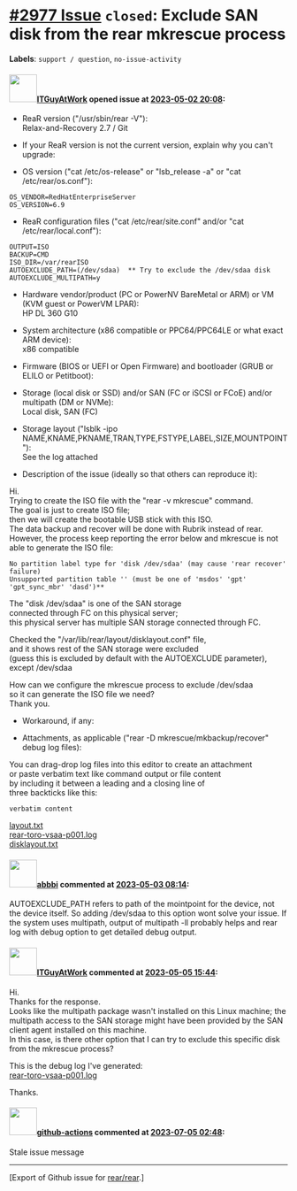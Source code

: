[\#2977 Issue](https://github.com/rear/rear/issues/2977) `closed`: Exclude SAN disk from the rear mkrescue process
==================================================================================================================

**Labels**: `support / question`, `no-issue-activity`

#### <img src="https://avatars.githubusercontent.com/u/132390278?v=4" width="50">[ITGuyAtWork](https://github.com/ITGuyAtWork) opened issue at [2023-05-02 20:08](https://github.com/rear/rear/issues/2977):

<!-- Relax-and-Recover (ReaR) Issue Template

Fill in the following items before submitting a new issue.
(quick response is not guaranteed with free support):

Please use proper GitHub Flavoured Markdown,
see "Basic writing and formatting syntax" at
https://docs.github.com/en/get-started/writing-on-github/getting-started-with-writing-and-formatting-on-github/basic-writing-and-formatting-syntax

-- You can safely remove this comment block
-->

-   ReaR version ("/usr/sbin/rear -V"):  
    Relax-and-Recovery 2.7 / Git

-   If your ReaR version is not the current version, explain why you
    can't upgrade:

-   OS version ("cat /etc/os-release" or "lsb\_release -a" or "cat
    /etc/rear/os.conf"):

<!-- -->

    OS_VENDOR=RedHatEnterpriseServer
    OS_VERSION=6.9

-   ReaR configuration files ("cat /etc/rear/site.conf" and/or "cat
    /etc/rear/local.conf"):

<!-- -->

    OUTPUT=ISO
    BACKUP=CMD
    ISO_DIR=/var/rearISO
    AUTOEXCLUDE_PATH=(/dev/sdaa)  ** Try to exclude the /dev/sdaa disk 
    AUTOEXCLUDE_MULTIPATH=y

-   Hardware vendor/product (PC or PowerNV BareMetal or ARM) or VM (KVM
    guest or PowerVM LPAR):  
    HP DL 360 G10

-   System architecture (x86 compatible or PPC64/PPC64LE or what exact
    ARM device):  
    x86 compatible

-   Firmware (BIOS or UEFI or Open Firmware) and bootloader (GRUB or
    ELILO or Petitboot):

-   Storage (local disk or SSD) and/or SAN (FC or iSCSI or FCoE) and/or
    multipath (DM or NVMe):  
    Local disk, SAN (FC)

-   Storage layout ("lsblk -ipo
    NAME,KNAME,PKNAME,TRAN,TYPE,FSTYPE,LABEL,SIZE,MOUNTPOINT"):  
    See the log attached

-   Description of the issue (ideally so that others can reproduce it):

Hi.  
Trying to create the ISO file with the "rear -v mkrescue" command.  
The goal is just to create ISO file;  
then we will create the bootable USB stick with this ISO.  
The data backup and recover will be done with Rubrik instead of rear.  
However, the process keep reporting the error below and mkrescue is not
able to generate the ISO file:

    No partition label type for 'disk /dev/sdaa' (may cause 'rear recover' failure)
    Unsupported partition table '' (must be one of 'msdos' 'gpt' 'gpt_sync_mbr' 'dasd')**

The "disk /dev/sdaa" is one of the SAN storage  
connected through FC on this physical server;  
this physical server has multiple SAN storage connected through FC.

Checked the "/var/lib/rear/layout/disklayout.conf" file,  
and it shows rest of the SAN storage were excluded  
(guess this is excluded by default with the AUTOEXCLUDE parameter),  
except /dev/sdaa

How can we configure the mkrescue process to exclude /dev/sdaa  
so it can generate the ISO file we need?  
Thank you.

-   Workaround, if any:

-   Attachments, as applicable ("rear -D mkrescue/mkbackup/recover"
    debug log files):

You can drag-drop log files into this editor to create an attachment  
or paste verbatim text like command output or file content  
by including it between a leading and a closing line of  
three backticks like this:

    verbatim content

[layout.txt](https://github.com/rear/rear/files/11377230/layout.txt)  
[rear-toro-vsaa-p001.log](https://github.com/rear/rear/files/11377231/rear-toro-vsaa-p001.log)  
[disklayout.txt](https://github.com/rear/rear/files/11377295/disklayout.txt)

#### <img src="https://avatars.githubusercontent.com/u/3919561?u=473291dd3dbd58fd0af45714935992a3d416aa6e&v=4" width="50">[abbbi](https://github.com/abbbi) commented at [2023-05-03 08:14](https://github.com/rear/rear/issues/2977#issuecomment-1532622164):

AUTOEXCLUDE\_PATH refers to path of the mointpoint for the device, not
the device itself. So adding /dev/sdaa to this option wont solve your
issue. If the system uses multipath, output of multipath -ll probably
helps and rear log with debug option to get detailed debug output.

#### <img src="https://avatars.githubusercontent.com/u/132390278?v=4" width="50">[ITGuyAtWork](https://github.com/ITGuyAtWork) commented at [2023-05-05 15:44](https://github.com/rear/rear/issues/2977#issuecomment-1536446131):

Hi.  
Thanks for the response.  
Looks like the multipath package wasn't installed on this Linux machine;
the multipath access to the SAN storage might have been provided by the
SAN client agent installed on this machine.  
In this case, is there other option that I can try to exclude this
specific disk from the mkrescue process?

This is the debug log I've generated:  
[rear-toro-vsaa-p001.log](https://github.com/rear/rear/files/11407912/rear-toro-vsaa-p001.log)

Thanks.

#### <img src="https://avatars.githubusercontent.com/in/15368?v=4" width="50">[github-actions](https://github.com/apps/github-actions) commented at [2023-07-05 02:48](https://github.com/rear/rear/issues/2977#issuecomment-1620941395):

Stale issue message

------------------------------------------------------------------------

\[Export of Github issue for
[rear/rear](https://github.com/rear/rear).\]
